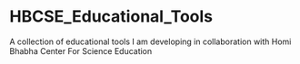 # HBCSE_Educational_Tools
A collection of educational tools I am developing in collaboration with Homi Bhabha Center For Science Education
